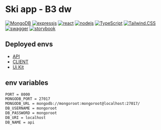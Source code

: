 # Ski app - B3 dw

[![MongoDB](https://img.shields.io/badge/MongoDB-4EA94B?style=for-the-badge&logo=mongodb&logoColor=white)]()
[![expressjs](https://img.shields.io/badge/Express.js-000000?style=for-the-badge&logo=express&logoColor=white)]()
[![react](https://img.shields.io/badge/React-20232A?style=for-the-badge&logo=react&logoColor=61DAFB)](https://fr.reactjs.org/)
[![nodejs](https://img.shields.io/badge/Node.js-339933?style=for-the-badge&logo=nodedotjs&logoColor=white)]()
[![TypeScript](https://img.shields.io/badge/TypeScript-007ACC?style=for-the-badge&logo=typescript&logoColor=white)](https://www.typescriptlang.org/docs/)
[![Tailwind.CSS](https://img.shields.io/badge/TailwindCSS-16a1ba?style=for-the-badge&logo=tailwindcss&logoColor=white)](https://www.typescriptlang.org/docs/)
[![swagger](https://img.shields.io/badge/Swagger-green?style=for-the-badge&logo=swagger&logoColor=white)](https://swagger.io/)
[![storybook](https://img.shields.io/badge/Storybook.js-FF4685?style=for-the-badge&logo=storybook&logoColor=FFFFFF)](https://storybook.js.org/)

## Deployed envs
- [API](https://ski-app-b3-dw-api.vercel.app/api/v1/doc)
- [CLIENT](https://ski-app-b3-dw.vercel.app)
- [Ui Kit](https://www.chromatic.com/library?appId=63eba3e96d461cfe18642c89&inviteToken=da39e62754d9408fabc265f52c80c1da)

## env variables 
```bash
PORT = 8000
MONGODB_PORT = 27017
MONGODB_URL = mongodb://mongoroot:mongoroot@localhost:27017/
DB_USERNAME = mongoroot
DB_PASSWORD = mongoroot
DB_URI = localhost
DB_NAME = api
```